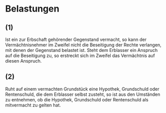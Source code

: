 # Belastungen



## (1)

 Ist ein zur Erbschaft gehörender Gegenstand vermacht, so kann der Vermächtnisnehmer im Zweifel nicht die Beseitigung der Rechte verlangen, mit denen der Gegenstand belastet ist. Steht dem Erblasser ein Anspruch auf die Beseitigung zu, so erstreckt sich im Zweifel das Vermächtnis auf diesen Anspruch.

## (2)

 Ruht auf einem vermachten Grundstück eine Hypothek, Grundschuld oder Rentenschuld, die dem Erblasser selbst zusteht, so ist aus den Umständen zu entnehmen, ob die Hypothek, Grundschuld oder Rentenschuld als mitvermacht zu gelten hat. 

